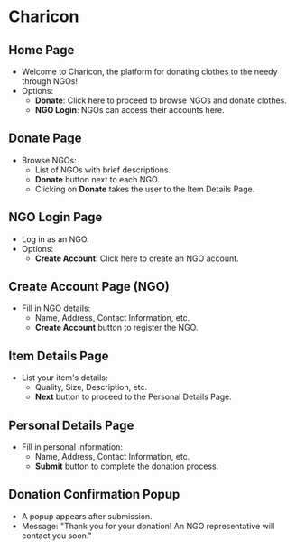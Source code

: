 # Charicon

## Home Page
- Welcome to Charicon, the platform for donating clothes to the needy through NGOs!
- Options:
  - **Donate**: Click here to proceed to browse NGOs and donate clothes.
  - **NGO Login**: NGOs can access their accounts here.

## Donate Page
- Browse NGOs:
  - List of NGOs with brief descriptions.
  - **Donate** button next to each NGO.
  - Clicking on **Donate** takes the user to the Item Details Page.

## NGO Login Page
- Log in as an NGO.
- Options:
  - **Create Account**: Click here to create an NGO account.

## Create Account Page (NGO)
- Fill in NGO details:
  - Name, Address, Contact Information, etc.
  - **Create Account** button to register the NGO.

## Item Details Page
- List your item's details:
  - Quality, Size, Description, etc.
  - **Next** button to proceed to the Personal Details Page.

## Personal Details Page
- Fill in personal information:
  - Name, Address, Contact Information, etc.
  - **Submit** button to complete the donation process.

## Donation Confirmation Popup
- A popup appears after submission.
- Message: "Thank you for your donation! An NGO representative will contact you soon."
